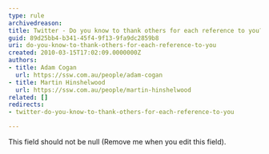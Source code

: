```yaml
---
type: rule
archivedreason: 
title: Twitter - Do you know to thank others for each reference to you?
guid: 89d25bb4-b341-45f4-9f13-9fa9dc2859b8
uri: do-you-know-to-thank-others-for-each-reference-to-you
created: 2010-03-15T17:02:09.0000000Z
authors:
- title: Adam Cogan
  url: https://ssw.com.au/people/adam-cogan
- title: Martin Hinshelwood
  url: https://ssw.com.au/people/martin-hinshelwood
related: []
redirects:
- twitter-do-you-know-to-thank-others-for-each-reference-to-you

---
```



This field should not be null (Remove me when you edit this field).
<br><excerpt class='endintro'></excerpt><br>



